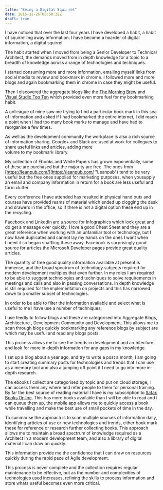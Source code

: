 ```yaml
---
title: "Being a Digital Squirrel"
date: 2016-12-26T08:58:32Z
draft: true
---
```


I have noticed that over the last four years I have developed a habit, a habit of squirrelling away information. I have become a hoarder of digital information, a digital squirrel.

The habit started when I moved from being a Senior Developer to Technical Architect, the demands moved from in depth knowledge for a topic to a breadth of knowledge across a range of technologies and techniques.

I started consuming more and more information, emailing myself links from social media to review and bookmark in chrome. I followed more and more blogs and again bookmarking them in chrome in case they might be useful.

Then I discovered the aggregate blogs like the [The Morning Brew](http://blog.cwa.me.uk/ "The Morning Brew") and [Visual Studio Top Ten](http://www.lyalin.com/category/visual-studio-developer-top-10/ "Visual Studio Top Ten") which provided even more fuel for my bookmarking habit.

A colleague of mine saw me trying to find a particular book mark in this sea of information and asked if I had bookmarked the entire internet, I did reach a point when I had too many book marks to manage and have had to reorganise a few times.

As well as the development community the workplace is also a rich source of information sharing, Google+ and Slack are used at work for collegues to share useful links and articles, adding more  
volume to my bookmark library.

My collection of Ebooks and White Papers has grown exponentially, some of these are purchased but the majority are free. The ones from [https://leanpub.com/](https://leanpub.com/ "Leanpub") tend to be very useful but the free ones supplied for marketing purposes, when yousupply an email and company information in return for a book are less useful and form clutter.

Every conference I have attended has resulted in physical hand outs and courses have provided reams of material which ended up clogging the desk and drawers in the office, so if there is not a digital option these end up in the recycling.

Facebook and LinkedIn are a source for Infographics which look great and do get a message over quickly. I love a good Cheat Sheet and they are a great reference when working with an unfamiliar tool or technology, but I now have duplicates and cannot lay my hands on the ones I want when  
I need it so began snaffling these away. Facebook is surprisingly good source for articles the Microsoft Developer pages provide great quality articles.

The quantity of free good quality information available at present is immense, and the broad spectrum of technology subjects required for modern development multiples that even further. In my roles I am required to be able to suggest technologies and techniques to solve requirements in meetings and calls and also in passing conversations. In depth knowledge is still required for the implementation on projects and this has narrowed down to a smaller subset of technologies.

In order to be able to filter the information available and select what is useful to me I have use a number of techniques;

I use feedly to follow blogs and these are categorised into Aggregate Blogs, Architecture , Development Community and Development. This allows me to scan through blogs quickly bookmarking any reference blogs by subject are which may be useful and read any blogs posts.

This process allows me to see the trends in development and architecture and look for more in-depth information for any gaps in my knowledge.

I set up a blog about a year ago, and try to write a post a month, I am going to start creating summary posts for technologies and trends that I can use as a memory tool and also a jumping off point if I need to go into more in-depth research.

The ebooks I collect are categorised by topic and put on cloud storage, I can access them any where and refer people to them for personal training. By far the best source of reading material I have is my subscription to [Safari Books Online](https://www.safaribooksonline.com/home/ "Safari Books Online"). This has more books available than I will be able to read and I can queue them up, the mobile app allows me to quickly access a book while travelling and make the best use of small pockets of time in the day.

To summarise the approach is to scan multiple sources of information daily, identifying articles of use or new technologies and trends, either book mark these for reference or research further collecting books. This approach allows me to maintain a broad spectrum of knowledge required as a Architect in a modern development team, and also a library of digital material I can draw on quickly.

This information provide me the confidence that I can draw on resources quickly during the rapid pace of Agile development.

This process is never complete and the collection requires regular maintenance to be effective, but as the number and complexities of technologies used increases, refining the skills to process information and store whats useful becomes even more critical.
